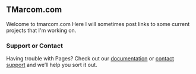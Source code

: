 ## TMarcom.com

Welcome to tmarcom.com
Here I will sometimes post links to some current projects that I'm working on.





### Support or Contact

Having trouble with Pages? Check out our [documentation](https://help.github.com/categories/github-pages-basics/) or [contact support](https://github.com/contact) and we’ll help you sort it out. 
